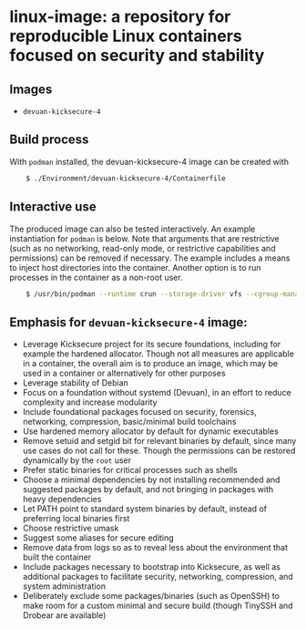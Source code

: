 # linux-image: a repository for reproducible Linux containers focused on security and stability

## Images

- `devuan-kicksecure-4`

## Build process

With `podman` installed, the devuan-kicksecure-4 image can be created with

```bash
    $ ./Environment/devuan-kicksecure-4/Containerfile
```

## Interactive use

The produced image can also be tested interactively. An example
instantiation for `podman` is below.  Note that arguments that are
restrictive (such as no networking, read-only mode, or restrictive
capabilities and permissions) can be removed if necessary. The example
includes a means to inject host directories into the container. Another
option is to run processes in the container as a non-root user.

```bash
    $ /usr/bin/podman --runtime crun --storage-driver vfs --cgroup-manager=cgroupfs --events-backend file run --interactive --tty --rm --pull never --rm --quiet --name devuan-kicksecure-4 --cpus 1 --label=name=devuan-kicksecure-4 --hostname devuan-kicksecure-4 --no-hosts --cap-drop ALL --security-opt no-new-privileges --mount type=bind,source=/opt,target=/opt/host --tz Universal --env TZ=Universal --env TERM=vt220 --volume /opt:/opt/host2 --detach-keys 'ctrl-^,ctrl-^' --read-only --network none -- intensity/linux-image:devuan-kicksecure-4
```

## Emphasis for `devuan-kicksecure-4` image:

- Leverage Kicksecure project for its secure foundations, including for example the hardened allocator. Though not all measures are applicable in a container, the overall aim is to produce an image, which may be used in a container or alternatively for other purposes
- Leverage stability of Debian
- Focus on a foundation without systemd (Devuan), in an effort to reduce complexity and increase modularity
- Include foundational packages focused on security, forensics, networking, compression, basic/minimal build toolchains
- Use hardened memory allocator by default for dynamic executables
- Remove setuid and setgid bit for relevant binaries by default, since many use cases do not call for these. Though the permissions can be restored dynamically by the `root` user
- Prefer static binaries for critical processes such as shells
- Choose a minimal dependencies by not installing recommended and suggested packages by default, and not bringing in packages with heavy dependencies
- Let PATH point to standard system binaries by default, instead of preferring local binaries first
- Choose restrictive umask
- Suggest some aliases for secure editing
- Remove data from logs so as to reveal less about the environment that built the container
- Include packages necessary to bootstrap into Kicksecure, as well as additional packages to facilitate security, networking, compression, and system administration
- Deliberately exclude some packages/binaries (such as OpenSSH) to make room for a custom minimal and secure build (though TinySSH and Drobear are available)
